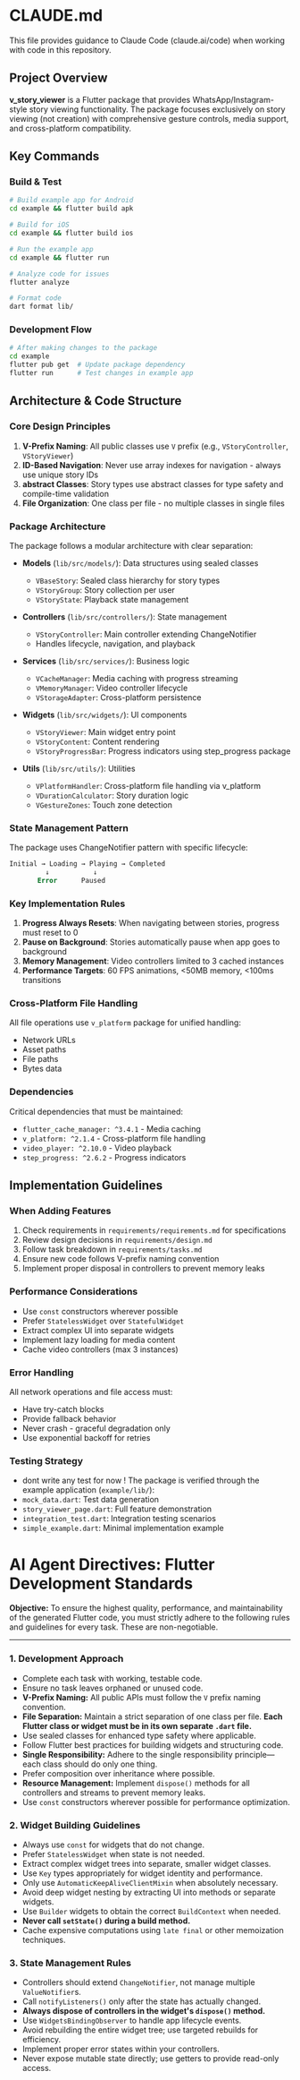 # CLAUDE.md

This file provides guidance to Claude Code (claude.ai/code) when working with code in this repository.

## Project Overview

**v_story_viewer** is a Flutter package that provides WhatsApp/Instagram-style story viewing functionality. The package focuses exclusively on story viewing (not creation) with comprehensive gesture controls, media support, and cross-platform compatibility.

## Key Commands

### Build & Test
```bash
# Build example app for Android
cd example && flutter build apk

# Build for iOS  
cd example && flutter build ios

# Run the example app
cd example && flutter run

# Analyze code for issues
flutter analyze

# Format code
dart format lib/
```

### Development Flow
```bash
# After making changes to the package
cd example
flutter pub get  # Update package dependency
flutter run      # Test changes in example app
```

## Architecture & Code Structure

### Core Design Principles

1. **V-Prefix Naming**: All public classes use `V` prefix (e.g., `VStoryController`, `VStoryViewer`)
2. **ID-Based Navigation**: Never use array indexes for navigation - always use unique story IDs
3. **abstract Classes**: Story types use abstract classes for type safety and compile-time validation
4. **File Organization**: One class per file - no multiple classes in single files

### Package Architecture

The package follows a modular architecture with clear separation:

- **Models** (`lib/src/models/`): Data structures using sealed classes
  - `VBaseStory`: Sealed class hierarchy for story types
  - `VStoryGroup`: Story collection per user
  - `VStoryState`: Playback state management
  
- **Controllers** (`lib/src/controllers/`): State management
  - `VStoryController`: Main controller extending ChangeNotifier
  - Handles lifecycle, navigation, and playback
  
- **Services** (`lib/src/services/`): Business logic
  - `VCacheManager`: Media caching with progress streaming
  - `VMemoryManager`: Video controller lifecycle
  - `VStorageAdapter`: Cross-platform persistence
  
- **Widgets** (`lib/src/widgets/`): UI components
  - `VStoryViewer`: Main widget entry point
  - `VStoryContent`: Content rendering
  - `VStoryProgressBar`: Progress indicators using step_progress package
  
- **Utils** (`lib/src/utils/`): Utilities
  - `VPlatformHandler`: Cross-platform file handling via v_platform
  - `VDurationCalculator`: Story duration logic
  - `VGestureZones`: Touch zone detection

### State Management Pattern

The package uses ChangeNotifier pattern with specific lifecycle:
```dart
Initial → Loading → Playing → Completed
         ↓           ↓
       Error      Paused
```

### Key Implementation Rules

1. **Progress Always Resets**: When navigating between stories, progress must reset to 0
2. **Pause on Background**: Stories automatically pause when app goes to background
3. **Memory Management**: Video controllers limited to 3 cached instances
4. **Performance Targets**: 60 FPS animations, <50MB memory, <100ms transitions

### Cross-Platform File Handling

All file operations use `v_platform` package for unified handling:
- Network URLs
- Asset paths  
- File paths
- Bytes data

### Dependencies

Critical dependencies that must be maintained:
- `flutter_cache_manager: ^3.4.1` - Media caching
- `v_platform: ^2.1.4` - Cross-platform file handling
- `video_player: ^2.10.0` - Video playback
- `step_progress: ^2.6.2` - Progress indicators

## Implementation Guidelines

### When Adding Features

1. Check requirements in `requirements/requirements.md` for specifications
2. Review design decisions in `requirements/design.md` 
3. Follow task breakdown in `requirements/tasks.md`
4. Ensure new code follows V-prefix naming convention
5. Implement proper disposal in controllers to prevent memory leaks

### Performance Considerations

- Use `const` constructors wherever possible
- Prefer `StatelessWidget` over `StatefulWidget`
- Extract complex UI into separate widgets
- Implement lazy loading for media content
- Cache video controllers (max 3 instances)

### Error Handling

All network operations and file access must:
- Have try-catch blocks
- Provide fallback behavior
- Never crash - graceful degradation only
- Use exponential backoff for retries

### Testing Strategy 
- dont write any test for now !
The package is verified through the example application (`example/lib/`):
- `mock_data.dart`: Test data generation
- `story_viewer_page.dart`: Full feature demonstration
- `integration_test.dart`: Integration testing scenarios
- `simple_example.dart`: Minimal implementation example


# AI Agent Directives: Flutter Development Standards

**Objective:** To ensure the highest quality, performance, and maintainability of the generated Flutter code, you must strictly adhere to the following rules and guidelines for every task. These are non-negotiable.

---

### 1. Development Approach
- Complete each task with working, testable code.
- Ensure no task leaves orphaned or unused code.
- **V-Prefix Naming:** All public APIs must follow the `V` prefix naming convention.
- **File Separation:** Maintain a strict separation of one class per file. **Each Flutter class or widget must be in its own separate `.dart` file.**
- Use sealed classes for enhanced type safety where applicable.
- Follow Flutter best practices for building widgets and structuring code.
- **Single Responsibility:** Adhere to the single responsibility principle—each class should do only one thing.
- Prefer composition over inheritance where possible.
- **Resource Management:** Implement `dispose()` methods for all controllers and streams to prevent memory leaks.
- Use `const` constructors wherever possible for performance optimization.

### 2. Widget Building Guidelines
- Always use `const` for widgets that do not change.
- Prefer `StatelessWidget` when state is not needed.
- Extract complex widget trees into separate, smaller widget classes.
- Use `Key` types appropriately for widget identity and performance.
- Only use `AutomaticKeepAliveClientMixin` when absolutely necessary.
- Avoid deep widget nesting by extracting UI into methods or separate widgets.
- Use `Builder` widgets to obtain the correct `BuildContext` when needed.
- **Never call `setState()` during a build method.**
- Cache expensive computations using `late final` or other memoization techniques.

### 3. State Management Rules
- Controllers should extend `ChangeNotifier`, not manage multiple `ValueNotifier`s.
- Call `notifyListeners()` only after the state has actually changed.
- **Always dispose of controllers in the widget's `dispose()` method.**
- Use `WidgetsBindingObserver` to handle app lifecycle events.
- Avoid rebuilding the entire widget tree; use targeted rebuilds for efficiency.
- Implement proper error states within your controllers.
- Never expose mutable state directly; use getters to provide read-only access.
